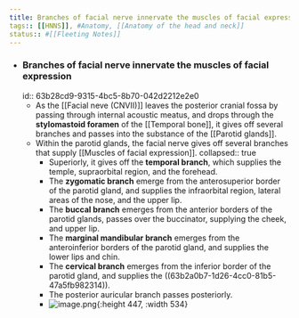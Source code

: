 ```yaml
---
title: Branches of facial nerve innervate the muscles of facial expression
tags:: [[HNNS]], #Anatomy, [[Anatomy of the head and neck]] 
status:: #[[Fleeting Notes]] 
---
```


- ### Branches of facial nerve innervate the muscles of facial expression
  id:: 63b28cd9-9315-4bc5-8b70-042d2212e2e0
	- As  the [[Facial neve (CNVII)]] leaves the posterior cranial fossa by passing through internal acoustic meatus, and drops through the **stylomastoid foramen** of the [[Temporal bone]], it gives off several branches and passes into the substance of the [[Parotid glands]].
	- Within the parotid glands, the facial nerve gives off several branches that supply [[Muscles of facial expression]].
	  collapsed:: true
		- Superiorly, it gives off the **temporal branch**, which supplies the temple, supraorbital region, and the forehead.
		- The **zygomatic branch** emerge from the anterosuperior border of the parotid gland, and supplies the infraorbital region, lateral areas of the nose, and the upper lip.
		- The **buccal branch** emerges from the anterior borders of the parotid glands, passes over the buccinator, supplying the cheek, and upper lip.
		- The **marginal mandibular branch** emerges from the anteroinferior borders of the parotid gland, and supplies the lower lips and chin.
		- The **cervical branch** emerges from the inferior border of the parotid gland, and supplies the ((63b2a0b7-1d26-4cc0-81b5-47a5fb982314)).
		- The posterior auricular branch passes posteriorly.
		- ![image.png](../assets/image_1672651754523_0.png){:height 447, :width 534}
